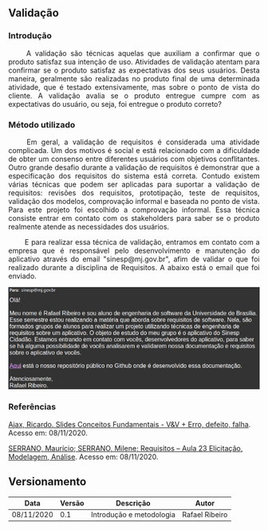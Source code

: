 ## Validação

### Introdução

<p style="text-align: justify;"> &emsp;&emsp;
A validação são técnicas aquelas que auxiliam a confirmar que o produto satisfaz sua intenção de uso. Atividades
de validação atentam para confirmar se o produto satisfaz as expectativas dos seus usuários.
Desta maneira, geralmente são realizadas no produto final de uma determinada atividade,
que é testado extensivamente, mas sobre o ponto de vista do cliente. A validação avalia se o
produto entregue cumpre com as expectativas do usuário, ou seja, foi entregue o produto
correto? 
</p>

### Método utilizado

<p style="text-align: justify;"> &emsp;&emsp;
 Em geral, a validação de requisitos é considerada uma atividade complicada. Um dos motivos é social e está relacionado com a dificuldade de obter um consenso entre diferentes usuários com objetivos conflitantes. Outro grande desafio durante a validação de requisitos é demonstrar que a especificação dos requisitos do sistema está correta. Contudo existem várias técnicas que podem ser aplicadas para suportar a validação de requisitos: revisões dos requisitos, prototipação, teste de requisitos, validação dos modelos, comprovação informal e baseada no ponto de vista. Para este projeto foi escolhido a comprovação informal. Essa técnica consiste entrar em contato com os stakeholders para saber se o produto realmente atende as necessidades dos usuários.
</p>

<p style="text-align: justify;"> &emsp;&emsp;
E para realizar essa técnica de validação, entramos em contato com a empresa que é responsável pelo desenvolvimento e manutenção do aplicativo através do email "sinesp@mj.gov.br", afim de validar o que foi realizado durante a disciplina de Requisitos. A abaixo está o email que foi enviado.
</p>

![email](../Images/email.png)

### Referências

[Ajax, Ricardo. Slides Conceitos Fundamentais - V&V + Erro, defeito, falha](https://aprender3.unb.br/pluginfile.php/329508/mod_resource/content/2/A4%20-%20TS%20-%20206580_Conceitos%20Fundamentais%20-%20%281%29%20Ver%20Val%20Erro%20Defeito%20Falha.pdf). Acesso em: 08/11/2020.

[SERRANO, Maurício; SERRANO, Milene; Requisitos – Aula 23 Elicitação, Modelagem, Análise](https://aprender3.unb.br/pluginfile.php/426773/mod_resource/content/2/Requisitos%20-%20Aula%20023.pdf). Acesso em: 08/11/2020.

## Versionamento
Data | Versão | Descrição | Autor 
------ | --------- | ---------- | --------
08/11/2020 | 0.1 | Introdução e metodologia | Rafael Ribeiro